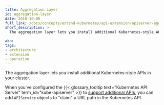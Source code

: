 ```yaml
---
title: Aggregation Layer
id: aggregation-layer
date: 2018-10-08
full_link: /docs/concepts/extend-kubernetes/api-extension/apiserver-aggregation/
short_description: >
  The aggregation layer lets you install additional Kubernetes-style APIs in your cluster.

aka:
tags:
- architecture
- extension
- operation
---
```

 The aggregation layer lets you install additional Kubernetes-style APIs in your cluster.

<!--more-->

When you've configured the {{< glossary_tooltip text="Kubernetes API Server" term_id="kube-apiserver" >}} to [support additional APIs](/docs/tasks/access-kubernetes-api/configure-aggregation-layer/), you can add `APIService` objects to "claim" a URL path in the Kubernetes API.
